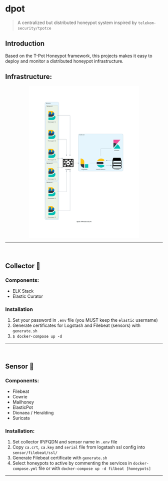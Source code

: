 # dpot
> A centralized but distributed honeypot system inspired by `telekom-security/tpotce`

## Introduction

Based on the T-Pot Honeypot framework, this projects makes it easy to deploy and monitor a distributed honeypot infrastructure.

## Infrastructure:

<img src="doc/assets/dpot_infrastructure.png" style="display: block; margin-left: auto; margin-right: auto; width: 70%"/>

---

<br>

## Collector 🍯

### Components:

- ELK Stack
- Elastic Curator

### Installation

1) Set your password in `.env` file (you MUST keep the `elastic` username)
2) Generate certificates for Logstash and Filebeat (sensors) with `generate.sh`
3) `$ docker-compose up -d`

---

<br>

## Sensor 🐝

### Components:

- Filebeat
- Cowrie
- Mailhoney
- ElasticPot
- Dionaea / Heralding
- Suricata

### Installation:

1) Set collector IP/FQDN and sensor name in `.env` file
2) Copy `ca.crt`, `ca.key` and `serial` file from logstash ssl config into `sensor/filebeat/ssl/`
3) Generate Filebeat certificate with `generate.sh`
4) Select honeypots to active by commenting the services in `docker-compose.yml` file or with `docker-compose up -d filbeat [honeypots]`

---
